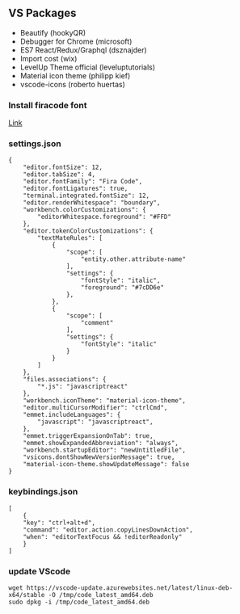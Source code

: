## VS Packages

- Beautify (hookyQR)
- Debugger for Chrome (microsoft)
- ES7 React/Redux/Graphql (dsznajder)
- Import cost (wix)
- LevelUp Theme official (leveluptutorials)
- Material icon theme (philipp kief)
- vscode-icons (roberto huertas)

### Install firacode font


[Link](https://github.com/tonsky/FiraCode/wiki/Linux-instructions)


### settings.json
```
{
    "editor.fontSize": 12,
    "editor.tabSize": 4,
    "editor.fontFamily": "Fira Code",
    "editor.fontLigatures": true,
    "terminal.integrated.fontSize": 12,
    "editor.renderWhitespace": "boundary",
    "workbench.colorCustomizations": {
        "editorWhitespace.foreground": "#FFD"
    },
    "editor.tokenColorCustomizations": {
        "textMateRules": [
            {
                "scope": [
                    "entity.other.attribute-name"
                ],
                "settings": {
                    "fontStyle": "italic",
                    "foreground": "#7cDD6e"
                },
            },
            {
                "scope": [
                    "comment"
                ],
                "settings": {
                    "fontStyle": "italic"
                }
            }
        ]
    },
    "files.associations": {
        "*.js": "javascriptreact"
    },
    "workbench.iconTheme": "material-icon-theme",
    "editor.multiCursorModifier": "ctrlCmd",
    "emmet.includeLanguages": {
        "javascript": "javascriptreact",
    },
    "emmet.triggerExpansionOnTab": true,
    "emmet.showExpandedAbbreviation": "always",
    "workbench.startupEditor": "newUntitledFile",
    "vsicons.dontShowNewVersionMessage": true,
    "material-icon-theme.showUpdateMessage": false
}
```
### keybindings.json
```
[
    {
    "key": "ctrl+alt+d",
    "command": "editor.action.copyLinesDownAction",
    "when": "editorTextFocus && !editorReadonly"
    }
]
```

### update VScode

```
wget https://vscode-update.azurewebsites.net/latest/linux-deb-x64/stable -O /tmp/code_latest_amd64.deb
sudo dpkg -i /tmp/code_latest_amd64.deb
```

